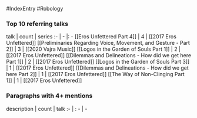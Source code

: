 #IndexEntry #Robology

### Top 10 referring talks
talk | count | series
:- | - |: -
[[Eros Unfettered Part 4]] | 4 | [[2017 Eros Unfettered]]
[[Preliminaries Regarding Voice, Movement, and Gesture - Part 2]] | 3 | [[2020 Vajra Music]]
[[Logos in the Garden of Souls Part 1]] | 2 | [[2017 Eros Unfettered]]
[[Dilemmas and Delineations - How did we get here Part 1]] | 2 | [[2017 Eros Unfettered]]
[[Logos in the Garden of Souls Part 3]] | 1 | [[2017 Eros Unfettered]]
[[Dilemmas and Delineations - How did we get here Part 2]] | 1 | [[2017 Eros Unfettered]]
[[The Way of Non-Clinging Part 1]] | 1 | [[2017 Eros Unfettered]]

### Paragraphs with 4+ mentions
description | count | talk
:- | : - | -

